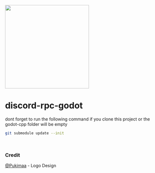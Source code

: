 <img width=275px src="https://raw.githubusercontent.com/vaporvee/discord-rpc-godot/main/project/assets/Logo_V2_Clyde.png?token=GHSAT0AAAAAAB74MRVSELJELBXVMZKQSNCCZAPTCRA">

# discord-rpc-godot
dont forget to run the following command if you clone this project or the godot-cpp folder will be empty
```sh
git submodule update --init
```
<br>

### Credit
[@Pukimaa](https://github.com/pukimaa) - Logo Design
